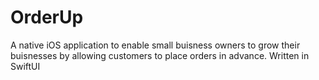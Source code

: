 # OrderUp
A native iOS application to enable small buisness owners to grow their buisnesses by allowing customers to place orders in advance. Written in SwiftUI
